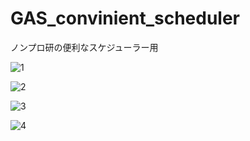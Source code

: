 # GAS_convinient_scheduler
ノンプロ研の便利なスケジューラー用

![1](https://user-images.githubusercontent.com/64948431/147401424-0a05ddfa-d185-481f-865b-4b4639404904.png)

![2](https://user-images.githubusercontent.com/64948431/147401433-4b1bfb10-2087-4100-bab1-1fe16e6ecc41.png)

![3](https://user-images.githubusercontent.com/64948431/147401435-fc4a3648-77df-41ef-8606-43e14b727a50.png)

![4](https://user-images.githubusercontent.com/64948431/147401437-f29c48e6-e65e-48c9-83ac-aa9fdfbac556.png)

